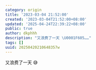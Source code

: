 ```yaml
---
category: origin
title: '2023-03-04 21:52:00'
created: '2023-03-04T21:52:00+08:00'
updated: '2025-04-24T22:39:22+08:00'
public: true
author: dkphhh
description: "又浪费了一天 \U0001F605……"
tags: []
uuid: 20250420210648357w
---
```


又浪费了一天 😅
